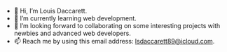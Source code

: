 - 👋 Hi, I’m Louis Daccarett.
- 🌱 I’m currently learning web development.
- 💞️ I’m looking forward to collaborating on some interesting projects with newbies and advanced web developers.
- 📫 Reach me by using this email address: lsdaccarett89@icloud.com.

<!---
misterdac89/misterdac89 is a ✨ special ✨ repository because its `README.md` (this file) appears on your GitHub profile.
You can click the Preview link to take a look at your changes.
--->
